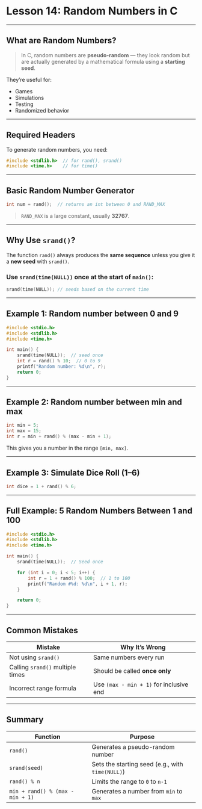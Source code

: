 # Lesson 14: Random Numbers in C

---

## What are Random Numbers?

> In C, random numbers are **pseudo-random** — they look random but are actually generated by a mathematical formula using a **starting seed**.

They’re useful for:

* Games
* Simulations
* Testing
* Randomized behavior

---

## Required Headers

To generate random numbers, you need:

```c
#include <stdlib.h>  // for rand(), srand()
#include <time.h>    // for time()
```

---

## Basic Random Number Generator

```c
int num = rand();  // returns an int between 0 and RAND_MAX
```

> `RAND_MAX` is a large constant, usually **32767**.

---

## Why Use `srand()`?

The function `rand()` always produces the **same sequence** unless you give it a **new seed** with `srand()`.

### Use `srand(time(NULL))` once at the start of `main()`:

```c
srand(time(NULL)); // seeds based on the current time
```

---

## Example 1: Random number between 0 and 9

```c
#include <stdio.h>
#include <stdlib.h>
#include <time.h>

int main() {
    srand(time(NULL));  // seed once
    int r = rand() % 10;  // 0 to 9
    printf("Random number: %d\n", r);
    return 0;
}
```

---

## Example 2: Random number between **min and max**

```c
int min = 5;
int max = 15;
int r = min + rand() % (max - min + 1);
```

This gives you a number in the range `[min, max]`.

---

## Example 3: Simulate Dice Roll (1–6)

```c
int dice = 1 + rand() % 6;
```

---

## Full Example: 5 Random Numbers Between 1 and 100

```c
#include <stdio.h>
#include <stdlib.h>
#include <time.h>

int main() {
    srand(time(NULL));  // Seed once

    for (int i = 0; i < 5; i++) {
        int r = 1 + rand() % 100;  // 1 to 100
        printf("Random #%d: %d\n", i + 1, r);
    }

    return 0;
}
```

---

## Common Mistakes

| Mistake                          | Why It’s Wrong                          |
| -------------------------------- | --------------------------------------- |
| Not using `srand()`              | Same numbers every run                  |
| Calling `srand()` multiple times | Should be called **once only**          |
| Incorrect range formula          | Use `(max - min + 1)` for inclusive end |

---

## Summary

| Function                         | Purpose                                          |
| -------------------------------- | ------------------------------------------------ |
| `rand()`                         | Generates a pseudo-random number                 |
| `srand(seed)`                    | Sets the starting seed (e.g., with `time(NULL)`) |
| `rand() % n`                     | Limits the range to `0` to `n-1`                 |
| `min + rand() % (max - min + 1)` | Generates a number from `min` to `max`           |